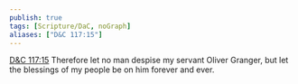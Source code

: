 ```yaml
---
publish: true
tags: [Scripture/DaC, noGraph]
aliases: ["D&C 117:15"]
---
```

[D&C 117:15](https://churchofjesuschrist.org/study/scriptures/dc-testament/dc/117?lang=eng&id=p15#p15) Therefore let no man despise my servant Oliver Granger, but let the blessings of my people be on him forever and ever.

